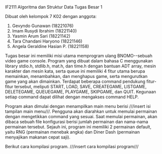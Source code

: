 IF2111 Algoritma dan Struktur Data
Tugas Besar 1 

Dibuat oleh kelompok 7 K02 dengan anggota:
1. Gevyndo Gunawan            (18221076)
2. Imam Rusydi Ibrahim        (18221140)
3. Yasmin Arum Sari           (18221142)
4. Tara Chandani Haryono      (18221146)
5. Angela Geraldine Hasian P. (18221158)

Tugas besar ini memiliki misi utama memprogram ulang BNOMO--sebuah video game console. Program yang dibuat dalam bahasa
C menggunakan library stdio.h, stdlib.h, mat.h, dan time.h dengan bantuan ADT array, mesin karakter dan mesin kata, serta
queue ini memiliki 4 fitur utama berupa memainkan, menambahkan, dan menghapus game, serta mengurutkan game yang akan
dimainkan. Terdapat beberapa command pendukung fitur-fitur tersebut, meliputi START, LOAD, SAVE, CREATEGAME, LISTGAME,
DELETEGAME, QUEUEGAME, PLAYGAME, SKIPGAME, dan QUIT. Kegunaan setiap command dapat dilihat dengan mengakses command HELP.

Program akan dimulai dengan menampilkan main menu berisi ///insert isi tampilan main menu///. Pengguna akan diarahkan untuk
memulai permainan dengan mengetikkan command yang sesuai. Saat memulai permainan, akan dibaca sebuah file konfigurasi
berisi jumlah permainan dan nama-nama permainan tersebut. Sejauh ini, program ini memiliki 2 permainan default, yaitu
RNG (permainan menebak angka) dan Diner Dash (permainan menyajikan makanan cepat saji).

Berikut cara kompilasi program.
///insert cara kompilasi program///




